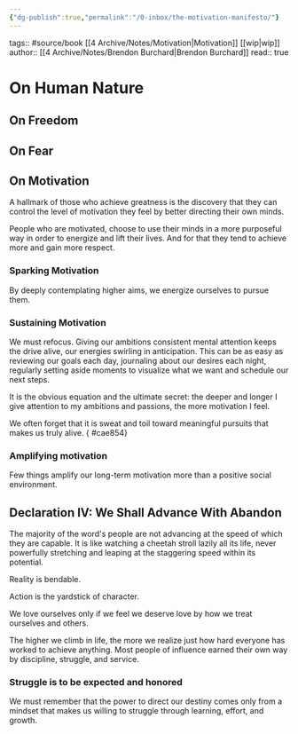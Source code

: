 ```yaml
---
{"dg-publish":true,"permalink":"/0-inbox/the-motivation-manifesto/"}
---
```


tags:: #source/book [[4 Archive/Notes/Motivation\|Motivation]] [[wip\|wip]]
author:: [[4 Archive/Notes/Brendon Burchard\|Brendon Burchard]]
read:: true

# On Human Nature
## On Freedom
## On Fear
## On Motivation
A hallmark of those who achieve greatness is the discovery that they can control the level of motivation they feel by better directing their own minds.

People who are motivated, choose to use their minds in a more purposeful way in order to energize and lift their lives. And for that they tend to achieve more and gain more respect.

### Sparking Motivation
By deeply contemplating higher aims, we energize ourselves to pursue them.

### Sustaining Motivation
We must refocus. Giving our ambitions consistent mental attention keeps the drive alive, our energies swirling in anticipation. This can be as easy as reviewing our goals each day, journaling about our desires each night, regularly setting aside moments to visualize what we want and schedule our next steps.

It is the obvious equation and the ultimate secret: the deeper and longer I give attention to my ambitions and passions, the more motivation I feel.

We often forget that it is sweat and toil toward meaningful pursuits that makes us truly alive.
{ #cae854}


### Amplifying motivation
Few things amplify our long-term motivation more than a positive social environment.

## Declaration IV: We Shall Advance With Abandon
The majority of the word's people are not advancing at the speed of which they are capable. It is like watching a cheetah stroll lazily all its life, never powerfully stretching and leaping at the staggering speed within its potential.

Reality is bendable.

Action is the yardstick of character.

We love ourselves only if we feel we deserve love by how we treat ourselves and others.

The higher we climb in life, the more we realize just how hard everyone has worked to achieve anything. Most people of influence earned their own way by discipline, struggle, and service.

### Struggle is to be expected and honored
We must remember that the power to direct our destiny comes only from a mindset that makes us willing to struggle through learning, effort, and growth.
